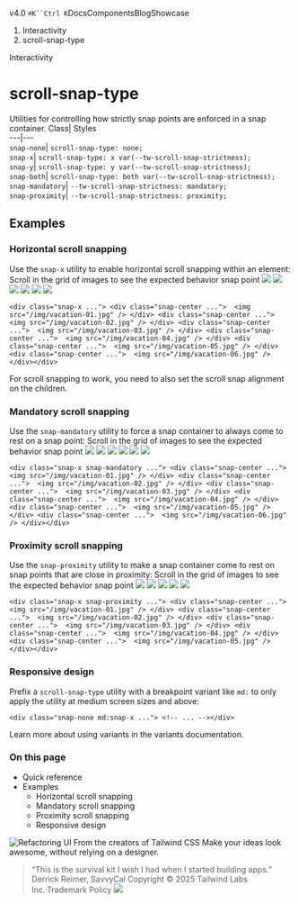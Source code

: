 v4.0
`⌘K``Ctrl K`DocsComponentsBlogShowcase
  1. Interactivity
  2. scroll-snap-type


Interactivity
# scroll-snap-type
Utilities for controlling how strictly snap points are enforced in a snap container.
Class| Styles  
---|---  
`snap-none`| `scroll-snap-type: none;`  
`snap-x`| `scroll-snap-type: x var(--tw-scroll-snap-strictness);`  
`snap-y`| `scroll-snap-type: y var(--tw-scroll-snap-strictness);`  
`snap-both`| `scroll-snap-type: both var(--tw-scroll-snap-strictness);`  
`snap-mandatory`| `--tw-scroll-snap-strictness: mandatory;`  
`snap-proximity`| `--tw-scroll-snap-strictness: proximity;`  
## Examples
### Horizontal scroll snapping
Use the `snap-x` utility to enable horizontal scroll snapping within an element:
Scroll in the grid of images to see the expected behavior
snap point
![](https://images.unsplash.com/photo-1604999565976-8913ad2ddb7c?ixlib=rb-1.2.1&ixid=MnwxMjA3fDB8MHxwaG90by1wYWdlfHx8fGVufDB8fHx8&auto=format&fit=crop&w=320&h=160&q=80)
![](https://images.unsplash.com/photo-1540206351-d6465b3ac5c1?ixlib=rb-1.2.1&ixid=MnwxMjA3fDB8MHxwaG90by1wYWdlfHx8fGVufDB8fHx8&auto=format&fit=crop&w=320&h=160&q=80)
![](https://images.unsplash.com/photo-1622890806166-111d7f6c7c97?ixlib=rb-1.2.1&ixid=MnwxMjA3fDB8MHxwaG90by1wYWdlfHx8fGVufDB8fHx8&auto=format&fit=crop&w=320&h=160&q=80)
![](https://images.unsplash.com/photo-1590523277543-a94d2e4eb00b?ixlib=rb-1.2.1&ixid=MnwxMjA3fDB8MHxwaG90by1wYWdlfHx8fGVufDB8fHx8&auto=format&fit=crop&w=320&h=160&q=80)
![](https://images.unsplash.com/photo-1575424909138-46b05e5919ec?ixlib=rb-1.2.1&ixid=MnwxMjA3fDB8MHxwaG90by1wYWdlfHx8fGVufDB8fHx8&auto=format&fit=crop&w=320&h=160&q=80)
![](https://images.unsplash.com/photo-1559333086-b0a56225a93c?ixlib=rb-1.2.1&ixid=MnwxMjA3fDB8MHxwaG90by1wYWdlfHx8fGVufDB8fHx8&auto=format&fit=crop&w=320&h=160&q=80)
```
<div class="snap-x ..."> <div class="snap-center ...">  <img src="/img/vacation-01.jpg" /> </div> <div class="snap-center ...">  <img src="/img/vacation-02.jpg" /> </div> <div class="snap-center ...">  <img src="/img/vacation-03.jpg" /> </div> <div class="snap-center ...">  <img src="/img/vacation-04.jpg" /> </div> <div class="snap-center ...">  <img src="/img/vacation-05.jpg" /> </div> <div class="snap-center ...">  <img src="/img/vacation-06.jpg" /> </div></div>
```

For scroll snapping to work, you need to also set the scroll snap alignment on the children.
### Mandatory scroll snapping
Use the `snap-mandatory` utility to force a snap container to always come to rest on a snap point:
Scroll in the grid of images to see the expected behavior
snap point
![](https://images.unsplash.com/photo-1604999565976-8913ad2ddb7c?ixlib=rb-1.2.1&ixid=MnwxMjA3fDB8MHxwaG90by1wYWdlfHx8fGVufDB8fHx8&auto=format&fit=crop&w=320&h=160&q=80)
![](https://images.unsplash.com/photo-1540206351-d6465b3ac5c1?ixlib=rb-1.2.1&ixid=MnwxMjA3fDB8MHxwaG90by1wYWdlfHx8fGVufDB8fHx8&auto=format&fit=crop&w=320&h=160&q=80)
![](https://images.unsplash.com/photo-1622890806166-111d7f6c7c97?ixlib=rb-1.2.1&ixid=MnwxMjA3fDB8MHxwaG90by1wYWdlfHx8fGVufDB8fHx8&auto=format&fit=crop&w=320&h=160&q=80)
![](https://images.unsplash.com/photo-1590523277543-a94d2e4eb00b?ixlib=rb-1.2.1&ixid=MnwxMjA3fDB8MHxwaG90by1wYWdlfHx8fGVufDB8fHx8&auto=format&fit=crop&w=320&h=160&q=80)
![](https://images.unsplash.com/photo-1575424909138-46b05e5919ec?ixlib=rb-1.2.1&ixid=MnwxMjA3fDB8MHxwaG90by1wYWdlfHx8fGVufDB8fHx8&auto=format&fit=crop&w=320&h=160&q=80)
![](https://images.unsplash.com/photo-1559333086-b0a56225a93c?ixlib=rb-1.2.1&ixid=MnwxMjA3fDB8MHxwaG90by1wYWdlfHx8fGVufDB8fHx8&auto=format&fit=crop&w=320&h=160&q=80)
```
<div class="snap-x snap-mandatory ..."> <div class="snap-center ...">  <img src="/img/vacation-01.jpg" /> </div> <div class="snap-center ...">  <img src="/img/vacation-02.jpg" /> </div> <div class="snap-center ...">  <img src="/img/vacation-03.jpg" /> </div> <div class="snap-center ...">  <img src="/img/vacation-04.jpg" /> </div> <div class="snap-center ...">  <img src="/img/vacation-05.jpg" /> </div> <div class="snap-center ...">  <img src="/img/vacation-06.jpg" /> </div></div>
```

### Proximity scroll snapping
Use the `snap-proximity` utility to make a snap container come to rest on snap points that are close in proximity:
Scroll in the grid of images to see the expected behavior
snap point
![](https://images.unsplash.com/photo-1604999565976-8913ad2ddb7c?ixlib=rb-1.2.1&ixid=MnwxMjA3fDB8MHxwaG90by1wYWdlfHx8fGVufDB8fHx8&auto=format&fit=crop&w=320&h=160&q=80)
![](https://images.unsplash.com/photo-1540206351-d6465b3ac5c1?ixlib=rb-1.2.1&ixid=MnwxMjA3fDB8MHxwaG90by1wYWdlfHx8fGVufDB8fHx8&auto=format&fit=crop&w=320&h=160&q=80)
![](https://images.unsplash.com/photo-1622890806166-111d7f6c7c97?ixlib=rb-1.2.1&ixid=MnwxMjA3fDB8MHxwaG90by1wYWdlfHx8fGVufDB8fHx8&auto=format&fit=crop&w=320&h=160&q=80)
![](https://images.unsplash.com/photo-1590523277543-a94d2e4eb00b?ixlib=rb-1.2.1&ixid=MnwxMjA3fDB8MHxwaG90by1wYWdlfHx8fGVufDB8fHx8&auto=format&fit=crop&w=320&h=160&q=80)
![](https://images.unsplash.com/photo-1575424909138-46b05e5919ec?ixlib=rb-1.2.1&ixid=MnwxMjA3fDB8MHxwaG90by1wYWdlfHx8fGVufDB8fHx8&auto=format&fit=crop&w=320&h=160&q=80)
```
<div class="snap-x snap-proximity ..."> <div class="snap-center ...">  <img src="/img/vacation-01.jpg" /> </div> <div class="snap-center ...">  <img src="/img/vacation-02.jpg" /> </div> <div class="snap-center ...">  <img src="/img/vacation-03.jpg" /> </div> <div class="snap-center ...">  <img src="/img/vacation-04.jpg" /> </div> <div class="snap-center ...">  <img src="/img/vacation-05.jpg" /> </div></div>
```

### Responsive design
Prefix a `scroll-snap-type` utility with a breakpoint variant like `md:` to only apply the utility at medium screen sizes and above:
```
<div class="snap-none md:snap-x ..."> <!-- ... --></div>
```

Learn more about using variants in the variants documentation.
### On this page
  * Quick reference
  * Examples
    * Horizontal scroll snapping
    * Mandatory scroll snapping
    * Proximity scroll snapping
    * Responsive design


![Refactoring UI](https://tailwindcss.com/_next/image?url=%2F_next%2Fstatic%2Fmedia%2Fbook-promo.27d91093.png&w=256&q=75)
From the creators of Tailwind CSS
Make your ideas look awesome, without relying on a designer.
> “This is the survival kit I wish I had when I started building apps.”
> Derrick Reimer, SavvyCal
Copyright © 2025 Tailwind Labs Inc.·Trademark Policy
![](https://cdn.usefathom.com/?h=https%3A%2F%2Ftailwindcss.com&p=%2Fdocs%2Fscroll-snap-type&r=&sid=PMFMDJGK&qs=%7B%7D&cid=68744922)
